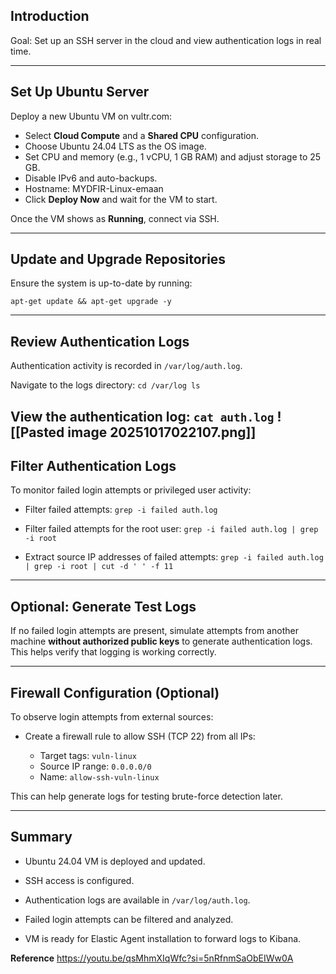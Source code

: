 ## Introduction

Goal: Set up an SSH server in the cloud and view authentication logs in real time.

---

## Set Up Ubuntu Server

Deploy a new Ubuntu VM on vultr.com:

- Select **Cloud Compute** and a **Shared CPU** configuration.
- Choose Ubuntu 24.04 LTS as the OS image.
- Set CPU and memory (e.g., 1 vCPU, 1 GB RAM) and adjust storage to 25 GB.
- Disable IPv6 and auto-backups.
- Hostname: MYDFIR-Linux-emaan
- Click **Deploy Now** and wait for the VM to start.

Once the VM shows as **Running**, connect via SSH.

---

## Update and Upgrade Repositories

Ensure the system is up-to-date by running:

`apt-get update && apt-get upgrade -y`

---

## Review Authentication Logs

Authentication activity is recorded in `/var/log/auth.log`.

Navigate to the logs directory:
`cd /var/log ls`

View the authentication log:
`cat auth.log`
![[Pasted image 20251017022107.png]]
---

## Filter Authentication Logs

To monitor failed login attempts or privileged user activity:

- Filter failed attempts:
`grep -i failed auth.log`

- Filter failed attempts for the root user:
`grep -i failed auth.log | grep -i root`

- Extract source IP addresses of failed attempts:
`grep -i failed auth.log | grep -i root | cut -d ' ' -f 11`

---

## Optional: Generate Test Logs

If no failed login attempts are present, simulate attempts from another machine **without authorized public keys** to generate authentication logs. This helps verify that logging is working correctly.

---

## Firewall Configuration (Optional)

To observe login attempts from external sources:

- Create a firewall rule to allow SSH (TCP 22) from all IPs:
    
    - Target tags: `vuln-linux`
    - Source IP range: `0.0.0.0/0`
    - Name: `allow-ssh-vuln-linux`
        

This can help generate logs for testing brute-force detection later.

---

## Summary

- Ubuntu 24.04 VM is deployed and updated.
    
- SSH access is configured.
    
- Authentication logs are available in `/var/log/auth.log`.
    
- Failed login attempts can be filtered and analyzed.
    
- VM is ready for Elastic Agent installation to forward logs to Kibana.

**Reference**
https://youtu.be/qsMhmXIqWfc?si=5nRfnmSaObEIWw0A
